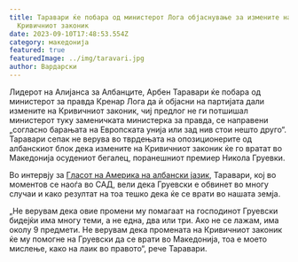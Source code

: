 ```yaml
---
title: Taравари ќе побара од министерот Лога објаснување за измените на
  Кривичниот законик
date: 2023-09-10T17:48:53.554Z
category: македонија
featured: true
featuredImage: ../img/taravari.jpg
author: Вардарски
---
```

<!--StartFragment-->

Лидерот на Алијанса за Албанците, Арбен Таравари ќе побара од министерот за правда Кренар Лога да ѝ објасни на партијата дали измените на Кривичниот законик, чиј предлог не ги потшишал министерот туку заменичката министерка за правда, се направени „согласно барањата на Европската унија или зад нив стои нешто друго“. Таравари сепак не верува во тврдењата на опозиционерите од албанскиот блок дека измените на Кривичниот законик ќе го вратат во Македонија осудениот бегалец, поранешниот премиер Никола Груевки.



<!--EndFragment--><!--StartFragment-->

Во интервју за [Гласот на Америка на албански јазик](https://www.zeriamerikes.com/a/7261374.html), Таравари, кој во моментов се наоѓа во САД, вели дека Груевски е обвинет во многу случаи и како резултат на тоа тешко дека ќе се врати во нашата земја.

„Не верувам дека овие промени му помагаат на господинот Груевски бидејќи има многу теми, а не една, два или три. Ако не се лажам, има околу 9 предмети. Не верувам дека промената на Кривичниот законик ќе му помогне на Груевски да се врати во Македонија, тоа е моето мислење, како на лаик во правото“, ​​рече Таравари.

<!--EndFragment-->